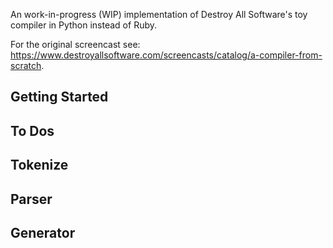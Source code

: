 An work-in-progress (WIP) implementation of Destroy All Software's toy compiler in Python instead of Ruby. 

For the original screencast see: https://www.destroyallsoftware.com/screencasts/catalog/a-compiler-from-scratch. 

## Getting Started

## To Dos

## Tokenize

## Parser

## Generator



